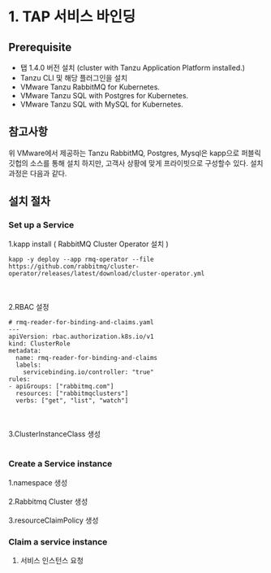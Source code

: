 # 1. TAP 서비스 바인딩
## Prerequisite
- 탭 1.4.0 버전 설치 (cluster with Tanzu Application Platform installed.)
- Tanzu CLI 및 해당 플러그인을 설치
- VMware Tanzu RabbitMQ for Kubernetes.
- VMware Tanzu SQL with Postgres for Kubernetes.
- VMware Tanzu SQL with MySQL for Kubernetes.

## 참고사항
위 VMware에서 제공하는 Tanzu RabbitMQ, Postgres, Mysql은 kapp으로 퍼블릭 깃헙의 소스를 통해  설치 하지만,
고객사 상황에 맞게 프라이빗으로 구성할수 있다. 설치 과정은 다음과 같다.


## 설치 절차

### Set up a Service

1.kapp install ( RabbitMQ Cluster Operator 설치 )
```
kapp -y deploy --app rmq-operator --file https://github.com/rabbitmq/cluster-operator/releases/latest/download/cluster-operator.yml
```

<br><br>
2.RBAC 설정
```
# rmq-reader-for-binding-and-claims.yaml
---
apiVersion: rbac.authorization.k8s.io/v1
kind: ClusterRole
metadata:
  name: rmq-reader-for-binding-and-claims
  labels:
    servicebinding.io/controller: "true"
rules:
- apiGroups: ["rabbitmq.com"]
  resources: ["rabbitmqclusters"]
  verbs: ["get", "list", "watch"]
```
<br><br>
3.ClusterInstanceClass 생성
<br><br>

### Create a Service instance

1.namespace 생성
<br><br>
2.Rabbitmq Cluster 생성
<br><br>
3.resourceClaimPolicy 생성

### Claim a service instance

1. 서비스 인스턴스 요청



